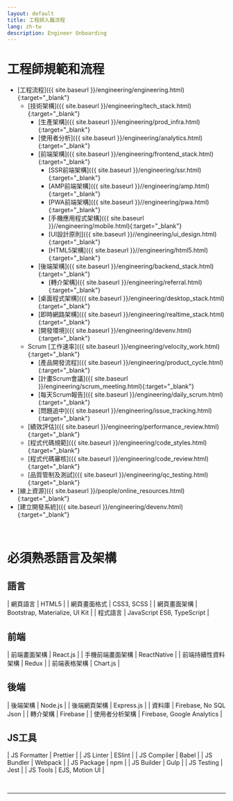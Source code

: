 ```yaml
---
layout: default
title: 工程師入職流程
lang: zh-tw
description: Engineer Onboarding
---
```




# 工程師規範和流程

* [工程流程]({{ site.baseurl }}/engineering/engineering.html){:target="_blank"}
    * [技術架構]({{ site.baseurl }}/engineering/tech_stack.html){:target="_blank"}
        * [生產架構]({{ site.baseurl }}/engineering/prod_infra.html){:target="_blank"}
        * [使用者分析]({{ site.baseurl }}/engineering/analytics.html){:target="_blank"}
        * [前端架構]({{ site.baseurl }}/engineering/frontend_stack.html){:target="_blank"}
            * [SSR前端架構]({{ site.baseurl }}/engineering/ssr.html){:target="_blank"}
            * [AMP前端架構]({{ site.baseurl }}//engineering/amp.html){:target="_blank"}
            * [PWA前端架構]({{ site.baseurl }}//engineering/pwa.html){:target="_blank"}
            * [手機應用程式架構]({{ site.baseurl }}//engineering/mobile.html){:target="_blank"}
            * [UI設計原則]({{ site.baseurl }}//engineering/ui_design.html){:target="_blank"}
            * [HTML5架構]({{ site.baseurl }}//engineering/html5.html){:target="_blank"}
        * [後端架構]({{ site.baseurl }}/engineering/backend_stack.html){:target="_blank"}
            * [轉介架構]({{ site.baseurl }}/engineering/referral.html){:target="_blank"}
        * [桌面程式架構]({{ site.baseurl }}/engineering/desktop_stack.html){:target="_blank"}
        * [即時網路架構]({{ site.baseurl }}/engineering/realtime_stack.html){:target="_blank"}
        * [開發環境]({{ site.baseurl }}/engineering/devenv.html){:target="_blank"}
	* Scrum [工作速率]({{ site.baseurl }}/engineering/velocity_work.html){:target="_blank"}
        * [產品開發流程]({{ site.baseurl }}/engineering/product_cycle.html){:target="_blank"}
        * [計畫Scrum會議]({{ site.baseurl }}/engineering/scrum_meeting.html){:target="_blank"}
        * [每天Scrum報告]({{ site.baseurl }}/engineering/daily_scrum.html){:target="_blank"}
        * [問題追中]({{ site.baseurl }}/engineering/issue_tracking.html){:target="_blank"}
    * [績效評估]({{ site.baseurl }}/engineering/performance_review.html){:target="_blank"}
    * [程式代碼規範]({{ site.baseurl }}/engineering/code_styles.html){:target="_blank"}
    * [程式代碼審核]({{ site.baseurl }}/engineering/code_review.html){:target="_blank"}
    * [品質管制及測試]({{ site.baseurl }}/engineering/qc_testing.html){:target="_blank"}
* [線上資源]({{ site.baseurl }}/people/online_resources.html){:target="_blank"}
* [建立開發系統]({{ site.baseurl }}/engineering/devenv.html){:target="_blank"}

<br>

# 必須熟悉語言及架構

## 語言

| 網頁語言 | HTML5 |
| 網頁畫面格式 | CSS3, SCSS |
| 網頁畫面架構 | Bootstrap, Materialize, UI Kit |
| 程式語言 | JavaScript ES6, TypeScript |

## 前端

| 前端畫面架構 | React.js |
| 手機前端畫面架構 | ReactNative |
| 前端持續性資料架構 | Redux |
| 前端表格架構 | Chart.js |

## 後端

| 後端架構 | Node.js |
| 後端網頁架構 | Express.js |
| 資料庫 | Firebase, No SQL Json |
| 轉介架構 | Firebase |
| 使用者分析架構 | Firebase, Google Analytics |

## JS工具

| JS Formatter | Prettier |
| JS Linter | ESlint |
| JS Compiler | Babel |
| JS Bundler | Webpack |
| JS Package | npm |
| JS Builder | Gulp |
| JS Testing | Jest |
| JS Tools | EJS, Motion UI |

<br>

---

<br>


